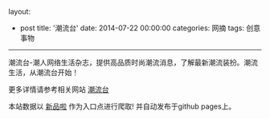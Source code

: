 layout: 
  - post 
title: '潮流台' 
date: 2014-07-22 00:00:00 
categories: 网摘 
tags: 创意事物 
---

潮流台-潮人网络生活杂志，提供高品质时尚潮流消息，了解最新潮流装扮。潮流生活，从潮流台开始！  

更多详情请参考相关网站 [潮流台](http://chaoliutai.com)  

本站数据以 [新品啦](http://xinpinla.com/) 作为入口点进行爬取! 并自动发布于github pages上。  
